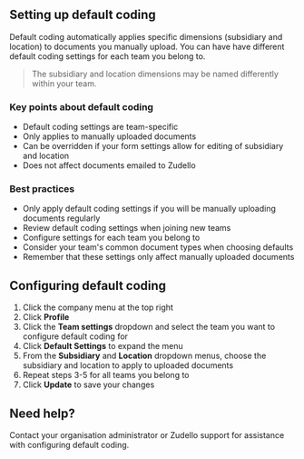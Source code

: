 ## Setting up default coding

Default coding automatically applies specific dimensions (subsidiary and location) to documents you manually upload. You can have have different default coding settings for each team you belong to.

> The subsidiary and location dimensions may be named differently within your team.

### Key points about default coding

- Default coding settings are team-specific
- Only applies to manually uploaded documents
- Can be overridden if your form settings allow for editing of subsidiary and location
- Does not affect documents emailed to Zudello

### Best practices

- Only apply default coding settings if you will be manually uploading documents regularly
- Review default coding settings when joining new teams
- Configure settings for each team you belong to
- Consider your team's common document types when choosing defaults 
- Remember that these settings only affect manually uploaded documents

## Configuring default coding

1. Click the company menu at the top right
2. Click **Profile**
3. Click the **Team settings** dropdown and select the team you want to configure default coding for
4. Click **Default Settings** to expand the menu
5. From the **Subsidiary** and **Location** dropdown menus, choose the subsidiary and location to apply to uploaded documents
6. Repeat steps 3-5 for all teams you belong to
7. Click **Update** to save your changes

## Need help?

Contact your organisation administrator or Zudello support for assistance with configuring default coding.